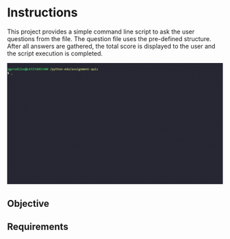 # Instructions

This project provides a simple command line script to ask the user questions
from the file. The question file uses the pre-defined structure. After all
answers are gathered, the total score is displayed to the user and the script
execution is completed.

![](assets/run_script.gif)

## Objective

[//]: # (TODO: provide assignment objective)

## Requirements

[//]: # (TODO: provide assignment requirements: functional and non-functional)
